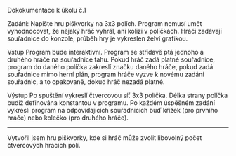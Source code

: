 Dokokumentace k úkolu č.1 

Zadání: 
Napište hru piškvorky na 3x3 polích. Program nemusí umět vyhodnocovat, že nějaký hráč vyhrál, ani kolizi v políčkách. Hráči zadávají souřadnice do konzole, průběh hry je vykreslen želví grafikou.

Vstup
Program bude interaktivní. Program se střídavě ptá jednoho a druhého hráče na souřadnice tahu. Pokud hráč zadá platné souřadnice, program do daného políčka zakreslí značku daného hráče, pokud zadá souřadnice mimo herní plán, program hráče vyzve k novému zadání souřadnic, a to opakovaně, dokud hráč nezadá platné.

Výstup
Po spuštění vykreslí čtvercovou síť 3x3 políčka. Délka strany políčka budiž definována konstantou v programu. Po každém úspěšném zadání vykreslí program na odpovídajících souřadnicích buď křížek (pro prvního hráče) nebo kolečko (pro druhého hráče).

__________________________________
Vytvořil jsem hru piškvorky, kde si hráč může zvolit libovolný počet čtvercových hracích polí. 